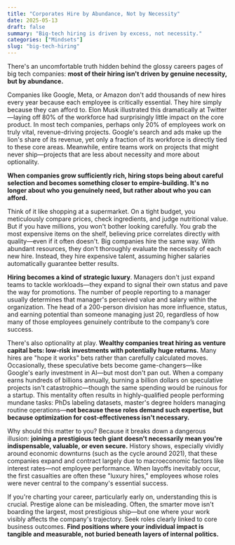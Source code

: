 ```yaml
---
title: "Corporates Hire by Abundance, Not by Necessity"
date: 2025-05-13
draft: false
summary: "Big-tech hiring is driven by excess, not necessity."
categories: ["Mindsets"]
slug: "big-tech-hiring"
---
```


There's an uncomfortable truth hidden behind the glossy careers pages of big tech companies: **most of their hiring isn't driven by genuine necessity, but by abundance.**

Companies like Google, Meta, or Amazon don't add thousands of new hires every year because each employee is critically essential. They hire simply because they can afford to. Elon Musk illustrated this dramatically at Twitter—laying off 80% of the workforce had surprisingly little impact on the core product. In most tech companies, perhaps only 20% of employees work on truly vital, revenue-driving projects. Google's search and ads make up the lion's share of its revenue, yet only a fraction of its workforce is directly tied to these core areas. Meanwhile, entire teams work on projects that might never ship—projects that are less about necessity and more about optionality.

**When companies grow sufficiently rich, hiring stops being about careful selection and becomes something closer to empire-building. It's no longer about who you genuinely need, but rather about who you can afford.**

Think of it like shopping at a supermarket. On a tight budget, you meticulously compare prices, check ingredients, and judge nutritional value. But if you have millions, you won't bother looking carefully. You grab the most expensive items on the shelf, believing price correlates directly with quality—even if it often doesn't. Big companies hire the same way. With abundant resources, they don't thoroughly evaluate the necessity of each new hire. Instead, they hire expensive talent, assuming higher salaries automatically guarantee better results.

**Hiring becomes a kind of strategic luxury**. Managers don't just expand teams to tackle workloads—they expand to signal their own status and pave the way for promotions. The number of people reporting to a manager usually determines that manager's perceived value and salary within the organization. The head of a 200-person division has more influence, status, and earning potential than someone managing just 20, regardless of how many of those employees genuinely contribute to the company’s core success.

There's also optionality at play. **Wealthy companies treat hiring as venture capital bets: low-risk investments with potentially huge returns.** Many hires are "hope it works" bets rather than carefully calculated moves. Occasionally, these speculative bets become game-changers—like Google's early investment in AI—but most don't pan out. When a company earns hundreds of billions annually, burning a billion dollars on speculative projects isn't catastrophic—though the same spending would be ruinous for a startup. This mentality often results in highly-qualified people performing mundane tasks: PhDs labeling datasets, master's degree holders managing routine operations—**not because these roles demand such expertise, but because optimization for cost-effectiveness isn't necessary.**

Why should this matter to you? Because it breaks down a dangerous illusion: **joining a prestigious tech giant doesn't necessarily mean you're indispensable, valuable, or even secure.** History shows, especially vividly around economic downturns (such as the cycle around 2021), that these companies expand and contract largely due to macroeconomic factors like interest rates—not  employee performance. When layoffs inevitably occur, the first casualties are often these "luxury hires," employees whose roles were never central to the company's essential success.

If you're charting your career, particularly early on, understanding this is crucial. Prestige alone can be misleading. Often, the smarter move isn't boarding the largest, most prestigious ship—but one where your work visibly affects the company's trajectory. Seek roles clearly linked to core business outcomes. **Find positions where your individual impact is tangible and measurable, not buried beneath layers of internal politics.**